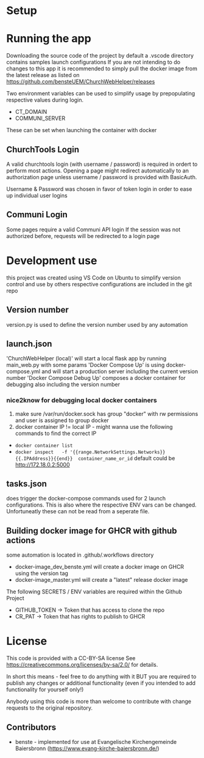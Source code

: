 # Setup

# Running the app

Downloading the source code of the project by default a .vscode directory contains samples launch configurations
If you are not intending to do changes to this app it is recommended to simply pull the docker image from the latest release as listed on https://github.com/bensteUEM/ChurchWebHelper/releases

Two environment variables can be used to simplify usage by prepopulating respective values during login.
* CT_DOMAIN
* COMMUNI_SERVER

These can be set when launching the container with docker

## ChurchTools Login
A valid churchtools login (with username / password) is required in ordert to perform most actions.
Opening a page might redirect automatically to an authorization page unless username / password is provided with BasicAuth.

Username & Password was chosen in favor of token login in order to ease up individual user logins 

## Communi Login
Some pages require a valid Communi API login
If the session was not authorized before, requests will be redirected to a login page

# Development use
this project was created using VS Code on Ubuntu
to simplify version control and use by others respective configurations are included in the git repo

## Version number
version.py is used to define the version number used by any automation

## launch.json
 'ChurchWebHelper (local)' will start a local flask app by running main_web.py with some params
 'Docker Compose Up' is using docker-compose.yml and will start a production server including the current version number
 'Docker Compose Debug Up' composes a docker container for debugging also including the version number

### nice2know for debugging local docker containers
1. make sure /var/run/docker.sock has group "docker" with rw permissions and user is assigned to group docker
2. docker container IP != local IP - might wanna use the following commands to find the correct IP
 - ```docker container list```
 - ```docker inspect   -f '{{range.NetworkSettings.Networks}}{{.IPAddress}}{{end}}  container_name_or_id```
default could be http://172.18.0.2:5000

## tasks.json
does trigger the docker-compose commands used for 2 launch configurations.
This is also where the respective ENV vars can be changed.
Unfortuneatly these can not be read from a seperate file.

## Building docker image for GHCR with github actions

some automation is located in .github/.workflows directory
- docker-image_dev_benste.yml will create a docker image on GHCR using the version tag
- docker-image_master.yml will create a "latest" release docker image

The following SECRETS / ENV variables are required within the Github Project
* GITHUB_TOKEN -> Token that has access to clone the repo
* CR_PAT -> Token that has rights to publish to GHCR

# License

This code is provided with a CC-BY-SA license
See https://creativecommons.org/licenses/by-sa/2.0/ for details.

In short this means - feel free to do anything with it
BUT you are required to publish any changes or additional functionality (even if you intended to add functionality for
yourself only!)

Anybody using this code is more than welcome to contribute with change requests to the original repository.

## Contributors

* benste - implemented for use at Evangelische Kirchengemeinde Baiersbronn (https://www.evang-kirche-baiersbronn.de/)